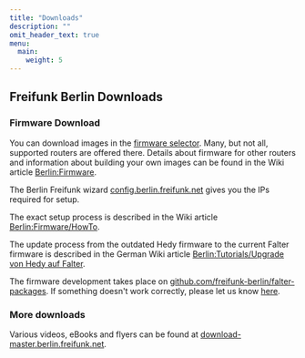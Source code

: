 ```yaml
---
title: "Downloads"
description: ""
omit_header_text: true
menu:
  main:
    weight: 5
---
```


## Freifunk Berlin Downloads

### Firmware Download

You can download images in the [firmware selector](https://selector.berlin.freifunk.net/). Many, but not all, supported routers are offered there. Details about firmware for other routers and information about building your own images can be found in the Wiki article [Berlin:Firmware](https://wiki.freifunk.net/Berlin:Firmware).

The Berlin Freifunk wizard [config.berlin.freifunk.net](https://config.berlin.freifunk.net) gives you the IPs required for setup.

The exact setup process is described in the Wiki article [Berlin:Firmware/HowTo](https://wiki.freifunk.net/Berlin:Firmware/HowTo).

The update process from the outdated Hedy firmware to the current Falter firmware is described in the German Wiki article [Berlin:Tutorials/Upgrade von Hedy auf Falter](https://wiki.freifunk.net/Berlin:Tutorials/Upgrade_von_Hedy_auf_Falter).

The firmware development takes place on [github.com/freifunk-berlin/falter-packages](https://github.com/freifunk-berlin/falter-packages). If something doesn't work correctly, please let us know [here](https://github.com/freifunk-berlin/falter-packages/issues/new).

### More downloads

Various videos, eBooks and flyers can be found at [download-master.berlin.freifunk.net](https://download-master.berlin.freifunk.net/).
